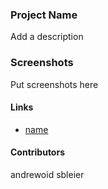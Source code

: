 ### Project Name

Add a description

### Screenshots

Put screenshots here

#### Links

- [name](http://url)

#### Contributors

andrewoid
sbleier